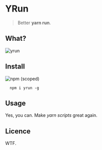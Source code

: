 # YRun

> Better **yarn run**.

## What?

![yrun](https://cloud.githubusercontent.com/assets/736697/25063148/1f597de0-21f6-11e7-852e-577be809e4d6.gif)

## Install

![npm (scoped)](https://img.shields.io/npm/v/yloc.svg?maxAge=86400)

```
  npm i yrun -g
```


## Usage 

Yes, you can. Make *yarn scripts* great again.

## Licence

WTF.